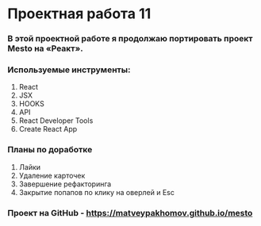 # Проектная работа 11
### В этой проектной работе я продолжаю портировать проект Mesto на «Реакт».
### Используемые инструменты:
1. React
2. JSX
3. HOOKS
4. API
5. React Developer Tools
6. Create React App

### Планы по доработке
1. Лайки
2. Удаление карточек
3. Завершение рефакторинга
4. Закрытие попапов по клику на оверлей и Esc

### Проект на GitHub - https://matveypakhomov.github.io/mesto
